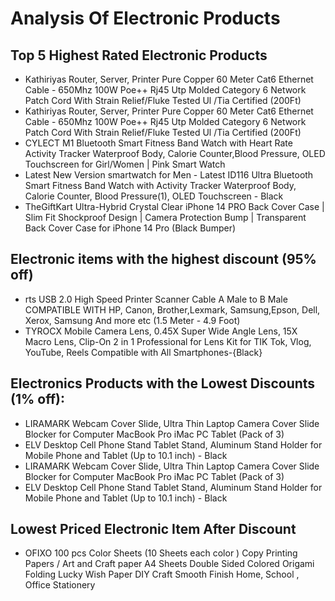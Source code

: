 # Analysis Of Electronic Products

## Top 5 Highest Rated Electronic Products

	
* Kathiriyas Router, Server, Printer Pure Copper 60 Meter Cat6 Ethernet Cable - 650Mhz 100W Poe++ Rj45 Utp Molded Category 6 Network Patch Cord With Strain Relief/Fluke Tested Ul /Tia Certified (200Ft)
* Kathiriyas Router, Server, Printer Pure Copper 60 Meter Cat6 Ethernet Cable - 650Mhz 100W Poe++ Rj45 Utp Molded Category 6 Network Patch Cord With Strain Relief/Fluke Tested Ul /Tia Certified (200Ft)
* CYLECT M1 Bluetooth Smart Fitness Band Watch with Heart Rate Activity Tracker Waterproof Body, Calorie Counter,Blood Pressure, OLED Touchscreen for Girl/Women | Pink Smart Watch
* Latest New Version smartwatch for Men - Latest ID116 Ultra Bluetooth Smart Fitness Band Watch with Activity Tracker Waterproof Body, Calorie Counter, Blood Pressure(1), OLED Touchscreen - Black
* TheGiftKart Ultra-Hybrid Crystal Clear iPhone 14 PRO Back Cover Case | Slim Fit Shockproof Design | Camera Protection Bump | Transparent Back Cover Case for iPhone 14 Pro (Black Bumper)

## Electronic items with the highest discount (95% off)

* rts USB 2.0 High Speed Printer Scanner Cable A Male to B Male COMPATIBLE WITH HP, Canon, Brother,Lexmark, Samsung,Epson, Dell, Xerox, Samsung And more etc (1.5 Meter - 4.9 Foot)
* TYROCX Mobile Camera Lens, 0.45X Super Wide Angle Lens, 15X Macro Lens, Clip-On 2 in 1 Professional for Lens Kit for TIK Tok, Vlog, YouTube, Reels Compatible with All Smartphones-{Black}

## Electronics Products with the Lowest Discounts (1% off):
	
* LIRAMARK Webcam Cover Slide, Ultra Thin Laptop Camera Cover Slide Blocker for Computer MacBook Pro iMac PC Tablet (Pack of 3)
* ELV Desktop Cell Phone Stand Tablet Stand, Aluminum Stand Holder for Mobile Phone and Tablet (Up to 10.1 inch) - Black
* LIRAMARK Webcam Cover Slide, Ultra Thin Laptop Camera Cover Slide Blocker for Computer MacBook Pro iMac PC Tablet (Pack of 3)
* ELV Desktop Cell Phone Stand Tablet Stand, Aluminum Stand Holder for Mobile Phone and Tablet (Up to 10.1 inch) - Black

## Lowest Priced Electronic Item After Discount
* OFIXO 100 pcs Color Sheets (10 Sheets each color ) Copy Printing Papers / Art and Craft paper A4 Sheets Double Sided Colored Origami Folding Lucky Wish Paper DIY Craft Smooth Finish Home, School , Office Stationery


